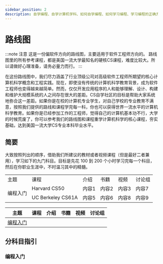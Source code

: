```yaml
---
sidebar_position: 2
description: 自学编程、自学计算机学科、如何自学编程、如何学习编程、学习编程的正确方式，硬核计算机课程。
---
```


# 路线图
:::note 注意
这是一份偏软件方向的路线图，主要适用于软件工程师方向的。 路线图里的所有参考课程，都是美国一流大学最知名的硬核CS课程，难度比较大。所以请做好心理准备，请务必量力而行。
:::

在这份路线图中，我们尽力涵盖了行业顶级公司对高级软件工程师所期望的核心计算机科学概念和工程实践。现在，即使没有传统的计算机科学教育背景，成为软件工程师也变得越来越简单。然而，仅仅开发应用程序的人和能够理解、设计、构建和维护大规模系统的人之间存在很大的差距。CS自学社区的目标是帮助大家系统地弥合这一差距。如果你是在校的计算机专业学生，对自己学校的专业教育不满意，按照我们提供的路线和课程学完每一科，你也可以获得世界一流水平的计算机科学教育。如果你是已经参加工作的工程师，觉得自己的计算机基本功不行，大学的时候荒废了，你可以参考我们的路线图和课程重学计算机科学的核心课程，夯实基础，达到美国一流大学CS专业本科毕业水平。

## 简要

大致按照列出的顺序，借助我们所建议的教材或者视频课程（但是最好二者兼用），学习如下的九门科目。目标是先花 100 到 200 个小时学习完每一个科目，然后在你职业生涯中，不时温习其中的精髓。

<table>
    <tr>
      <td>主题</td>
      <td>课程</td>
      <td>介绍</td>
      <td>书籍</td>
      <td>视频</td>
      <td>讨论组</td>
    </tr>
    <tr>
      <td rowspan="2">编程入门</td>
      <td>Harvard CS50</td>
      <td>内容1</td>
      <td>内容2</td>
      <td>内容3</td>
      <td>内容7</td>
    </tr>
    <tr>
      <td>UC Berkeley CS61A</td>
      <td>内容5</td>
      <td>内容6</td>
      <td>内容8</td>
      <td>内容9</td>
    </tr>
</table>

| 主题 | 课程 |介绍| 书籍 | 视频 | 讨论组 |
|-|-|-|-|-|-|
| [编程入门](#编程入门) | 




## 分科目指引

### 编程入门
